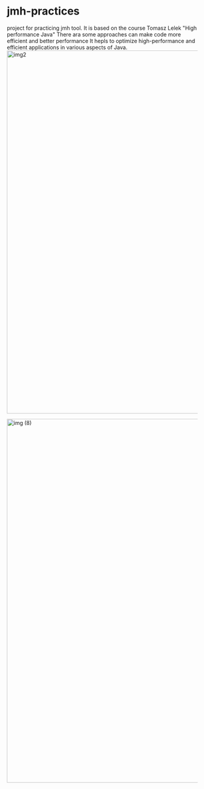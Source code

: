 # jmh-practices
project for practicing jmh tool. It is based on the course Tomasz Lelek "High performance Java"  There ara some approaches can make code more efficient and better performance
It hepls to optimize high-performance and efficient applications in various aspects of Java.
<img width="957" alt="img2" src="https://user-images.githubusercontent.com/69731091/144210286-82edc676-e666-4943-b11e-cf4c7d4ad193.png">

<img width="959" alt="img (8)" src="https://user-images.githubusercontent.com/69731091/144212681-aea89123-7c10-4677-8bc5-180b830ef063.png">
